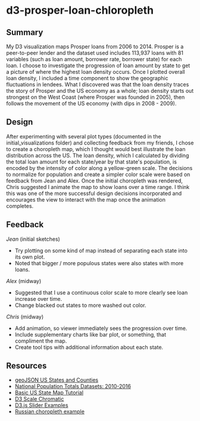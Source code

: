 # d3-prosper-loan-chloropleth

## Summary

My D3 visualization maps Prosper loans from 2006 to 2014. Prosper is a peer-to-peer lender and the dataset used includes 113,937 loans with 81 variables (such as loan amount, borrower rate, borrower state) for each loan. I choose to investigate the progression of loan amount by state to get a picture of where the highest loan density occurs. Once I plotted overall loan density, I included a time component to show the geographic fluctuations in lendees. What I discovered was that the loan density traces the story of Prosper and the US economy as a whole; loan density starts out strongest on the West Coast (where Prosper was founded in 2005), then follows the movement of the US economy (with dips in 2008 - 2009).

## Design

After experimenting with several plot types (documented in the initial_visualizations folder) and collecting feedback from my friends, I chose to create a choropleth map, which I thought would best illustrate the loan distribution across the US. The loan density, which I calculated by dividing the total loan amount for each state/year by that state's population, is encoded by the intensity of color along a yellow-green scale. The decisions to normalize for population and create a simpler color scale were based on feedback from Jean and Alex. Once the initial choropleth was rendered, Chris suggested I animate the map to show loans over a time range. I think this was one of the more successful design decisions incorporated and encourages the view to interact with the map once the animation completes.

## Feedback

*Jean* (initial sketches)
- Try plotting on some kind of map instead of separating each state into its own plot.
- Noted that bigger / more populous states were also states with more loans.

*Alex* (midway)
- Suggested that I use a continuous color scale to more clearly see loan increase over time.
- Change blacked out states to more washed out color.

*Chris* (midway)
- Add animation, so viewer immediately sees the progression over time.
- Include supplementary charts like bar plot, or something, that compliment the map.
- Create tool tips with additional information about each state.


## Resources
- [geoJSON US States and Counties](https://bubinga.co/geojson-us-states-and-counties/)
- [National Population Totals Datasets: 2010-2016](https://www.census.gov/data/datasets/2016/demo/popest/nation-total.html)
- [Basic US State Map Tutorial](https://gist.github.com/michellechandra/0b2ce4923dc9b5809922)
- [D3 Scale Chromatic](https://github.com/d3/d3-scale-chromatic)
- [D3.js Slider Examples](http://thematicmapping.org/playground/d3/d3.slider/)
- [Russian choropleth example](http://bl.ocks.org/KoGor/5685876)
